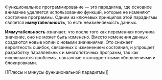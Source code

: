 Функциональное программирование — это парадигма, где основное внимание уделяется использованию функций, которые не изменяют состояние программы. Одним из ключевых принципов этой парадигмы является **иммутабельность**, то есть неизменяемость данных.

**Иммутабельность** означает, что после того как переменная получила значение, оно не может быть изменено. Вместо изменения данных создаются новые копии с новыми значениями. Это снижает вероятность ошибок, связанных с изменением состояния, и упрощает разработку параллельных и многопоточных программ, так как исключаются проблемы, связанные с конкурентными обновлениями и блокировками.

[[Плюсы и минусы функциональной парадигмы]]